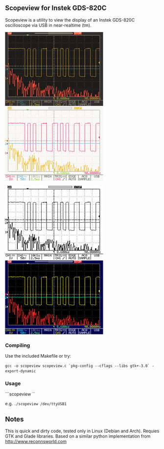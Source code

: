 ## Scopeview for Instek GDS-820C

Scopeview is a utility to view the display of an Instek GDS-820C oscilloscope via USB in near-realtime (tm).

<kbd>![](https://github.com/windsorschmidt/scopeview/raw/master/screenshot_dark.png)</kbd>
<kbd>![](https://github.com/windsorschmidt/scopeview/raw/master/screenshot_light.png)</kbd>

<kbd>![](https://github.com/windsorschmidt/scopeview/raw/master/screenshot_mono.png)</kbd>
<kbd>![](https://github.com/windsorschmidt/scopeview/raw/master/screenshot_orig.png)</kbd>

### Compiling

Use the included Makefile or try:

```gcc -o scopeview scopeview.c `pkg-config --cflags --libs gtk+-3.0` -export-dynamic```

### Usage

```scopeview <serial-device>``

e.g. ```./scopeview /dev/ttyUSB1```

## Notes

This is quick and dirty code, tested only in Linux (Debian and Arch). Requies GTK and Glade libraries. Based on a similar python implementation from http://www.reconnsworld.com
